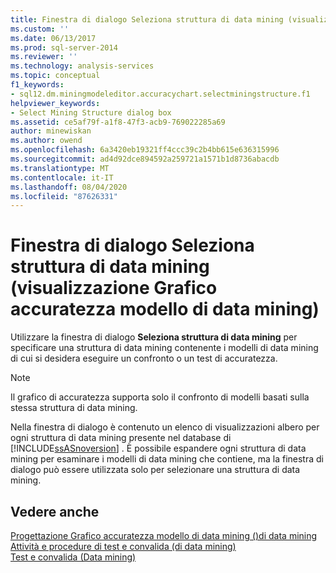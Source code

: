 ```yaml
---
title: Finestra di dialogo Seleziona struttura di data mining (visualizzazione Grafico accuratezza modello di data mining) | Microsoft Docs
ms.custom: ''
ms.date: 06/13/2017
ms.prod: sql-server-2014
ms.reviewer: ''
ms.technology: analysis-services
ms.topic: conceptual
f1_keywords:
- sql12.dm.miningmodeleditor.accuracychart.selectminingstructure.f1
helpviewer_keywords:
- Select Mining Structure dialog box
ms.assetid: ce5af79f-a1f8-47f3-acb9-769022285a69
author: minewiskan
ms.author: owend
ms.openlocfilehash: 6a3420eb19321ff4ccc39c2b4bb615e636315996
ms.sourcegitcommit: ad4d92dce894592a259721a1571b1d8736abacdb
ms.translationtype: MT
ms.contentlocale: it-IT
ms.lasthandoff: 08/04/2020
ms.locfileid: "87626331"
---
```

# <a name="select-mining-structure-dialog-box-mining-accuracy-chart-view"></a>Finestra di dialogo Seleziona struttura di data mining (visualizzazione Grafico accuratezza modello di data mining)
  Utilizzare la finestra di dialogo **Seleziona struttura di data mining** per specificare una struttura di data mining contenente i modelli di data mining di cui si desidera eseguire un confronto o un test di accuratezza.  
  
> [!NOTE]  
>  Il grafico di accuratezza supporta solo il confronto di modelli basati sulla stessa struttura di data mining.  
  
 Nella finestra di dialogo è contenuto un elenco di visualizzazioni albero per ogni struttura di data mining presente nel database di [!INCLUDE[ssASnoversion](../includes/ssasnoversion-md.md)] . È possibile espandere ogni struttura di data mining per esaminare i modelli di data mining che contiene, ma la finestra di dialogo può essere utilizzata solo per selezionare una struttura di data mining.  
  
## <a name="see-also"></a>Vedere anche  
 [Progettazione Grafico accuratezza modello di data mining &#40;&#41;di data mining](mining-accuracy-chart-designer-data-mining.md)   
 [Attività e procedure di test e convalida &#40;di data mining&#41;](data-mining/testing-and-validation-tasks-and-how-tos-data-mining.md)   
 [Test e convalida &#40;Data mining&#41;](data-mining/testing-and-validation-data-mining.md)  
  
  
